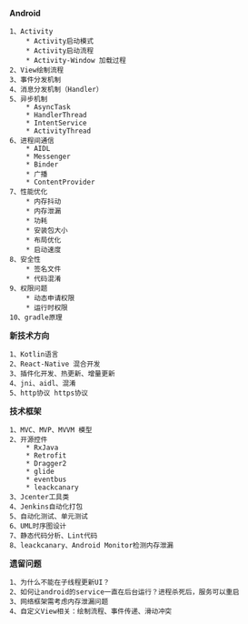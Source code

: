 
**Android** 

	1、Activity
		* Activity启动模式
		* Activity启动流程
		* Activity-Window 加载过程
	2、View绘制流程
	3、事件分发机制
	4、消息分发机制（Handler）
	5、异步机制
		* AsyncTask
		* HandlerThread
		* IntentService
		* ActivityThread
	6、进程间通信
		* AIDL
		* Messenger
		* Binder
		* 广播
		* ContentProvider
	7、性能优化
		* 内存抖动
		* 内存泄漏
		* 功耗
		* 安装包大小
		* 布局优化
		* 启动速度
	8、安全性
		* 签名文件
		* 代码混淆
	9、权限问题
		* 动态申请权限
		* 运行时权限
	10、gradle原理
	

**新技术方向**

	1、Kotlin语言
	2、React-Native 混合开发
	3、插件化开发、热更新、增量更新
	4、jni、aidl、混淆
	5、http协议 https协议


**技术框架**

	1、MVC、MVP、MVVM 模型
	2、开源控件
		* RxJava
		* Retrofit
		* Dragger2
		* glide
		* eventbus
		* leackcanary
	3、Jcenter工具类
	4、Jenkins自动化打包
	5、自动化测试、单元测试
	6、UML时序图设计
	7、静态代码分析、Lint代码
	8、leackcanary、Android Monitor检测内存泄漏


**遗留问题**

	1、为什么不能在子线程更新UI？
	2、如何让android的service一直在后台运行？进程杀死后，服务可以重启
	3、网络框架需考虑内存泄漏问题
	4、自定义View相关：绘制流程、事件传递、滑动冲突